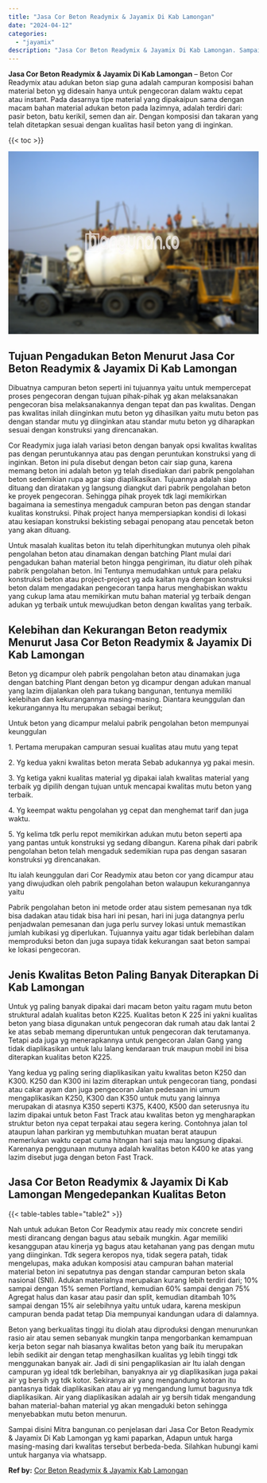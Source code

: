 ```yaml
---
title: "Jasa Cor Beton Readymix & Jayamix Di Kab Lamongan"
date: "2024-04-12"
categories: 
  - "jayamix"
description: "Jasa Cor Beton Readymix & Jayamix Di Kab Lamongan. Sampai disini Mitra bangunan.co penjelasan dari Jasa Cor Beton Readymix & Jayamix Di Kab Lamongan yg kami..."
---
```


**Jasa Cor Beton Readymix & Jayamix Di Kab Lamongan** – Beton Cor Readymix atau adukan beton siap guna adalah campuran komposisi bahan material beton yg didesain hanya untuk pengecoran dalam waktu cepat atau instant. Pada dasarnya tipe material yang dipakaipun sama dengan macam bahan material adukan beton pada lazimnya, adalah terdiri dari: pasir beton, batu kerikil, semen dan air. Dengan komposisi dan takaran yang telah ditetapkan sesuai dengan kualitas hasil beton yang di inginkan.

{{< toc >}}

![Jasa Cor Beton Readymix & Jayamix Di Kab Lamongan](/images/jasa-cor-readymix-17.png)

## Tujuan Pengadukan Beton Menurut Jasa Cor Beton Readymix & Jayamix Di Kab Lamongan

Dibuatnya campuran beton seperti ini tujuannya yaitu untuk mempercepat proses pengecoran dengan tujuan pihak-pihak yg akan melaksanakan pengecoran bisa melaksanakannya dengan tepat dan pas kwalitas. Dengan pas kwalitas inilah diinginkan mutu beton yg dihasilkan yaitu mutu beton pas dengan standar mutu yg diinginkan atau standar mutu beton yg diharapkan sesuai dengan konstruksi yang direncanakan.

Cor Readymix juga ialah variasi beton dengan banyak opsi kwalitas kwalitas pas dengan peruntukannya atau pas dengan peruntukan konstruksi yang di inginkan. Beton ini pula disebut dengan beton cair siap guna, karena memang beton ini adalah beton yg telah disediakan dari pabrik pengolahan beton sedemikian rupa agar siap diaplikasikan. Tujuannya adalah siap dituang dan diratakan yg langsung diangkut dari pabrik pengolahan beton ke proyek pengecoran. Sehingga pihak proyek tdk lagi memikirkan bagaimana ia semestinya mengaduk campuran beton pas dengan standar kualitas konstruksi. Pihak project hanya mempersiapkan kondisi di lokasi atau kesiapan konstruksi bekisting sebagai penopang atau pencetak beton yang akan dituang.

Untuk masalah kualitas beton itu telah diperhitungkan mutunya oleh pihak pengolahan beton atau dinamakan dengan batching Plant mulai dari pengadukan bahan material beton hingga pengiriman, itu diatur oleh pihak pabrik pengolahan beton. Ini Tentunya memudahkan untuk para pelaku konstruksi beton atau project-project yg ada kaitan nya dengan konstruksi beton dalam mengadakan pengecoran tanpa harus menghabiskan waktu yang cukup lama atau memikirkan mutu bahan material yg terbaik dengan adukan yg terbaik untuk mewujudkan beton dengan kwalitas yang terbaik.

## Kelebihan dan Kekurangan Beton readymix Menurut Jasa Cor Beton Readymix & Jayamix Di Kab Lamongan

Beton yg dicampur oleh pabrik pengolahan beton atau dinamakan juga dengan batching Plant dengan beton yg dicampur dengan adukan manual yang lazim dijalankan oleh para tukang bangunan, tentunya memiliki kelebihan dan kekurangannya masing-masing. Diantara keunggulan dan kekurangannya Itu merupakan sebagai berikut;

Untuk beton yang dicampur melalui pabrik pengolahan beton mempunyai keunggulan

1\. Pertama merupakan campuran sesuai kualitas atau mutu yang tepat

2\. Yg kedua yakni kwalitas beton merata Sebab adukannya yg pakai mesin.

3\. Yg ketiga yakni kualitas material yg dipakai ialah kwalitas material yang terbaik yg dipilih dengan tujuan untuk mencapai kwalitas mutu beton yang terbaik.

4\. Yg keempat waktu pengolahan yg cepat dan menghemat tarif dan juga waktu.

5\. Yg kelima tdk perlu repot memikirkan adukan mutu beton seperti apa yang pantas untuk konstruksi yg sedang dibangun. Karena pihak dari pabrik pengolahan beton telah mengaduk sedemikian rupa pas dengan sasaran konstruksi yg direncanakan.

Itu ialah keunggulan dari Cor Readymix atau beton cor yang dicampur atau yang diwujudkan oleh pabrik pengolahan beton walaupun kekurangannya yaitu

Pabrik pengolahan beton ini metode order atau sistem pemesanan nya tdk bisa dadakan atau tidak bisa hari ini pesan, hari ini juga datangnya perlu penjadwalan pemesanan dan juga perlu survey lokasi untuk memastikan jumlah kubikasi yg diperlukan. Tujuannya yaitu agar tidak berlebihan dalam memproduksi beton dan juga supaya tidak kekurangan saat beton sampai ke lokasi pengecoran.

## Jenis Kwalitas Beton Paling Banyak Diterapkan Di Kab Lamongan

Untuk yg paling banyak dipakai dari macam beton yaitu ragam mutu beton struktural adalah kualitas beton K225. Kualitas beton K 225 ini yakni kualitas beton yang biasa digunakan untuk pengecoran dak rumah atau dak lantai 2 ke atas sebab memang diperuntukan untuk pengecoran dak terutamanya. Tetapi ada juga yg menerapkannya untuk pengecoran Jalan Gang yang tidak diaplikasikan untuk lalu lalang kendaraan truk maupun mobil ini bisa diterapkan kualitas beton K225.

Yang kedua yg paling sering diaplikasikan yaitu kwalitas beton K250 dan K300. K250 dan K300 ini lazim diterapkan untuk pengecoran tiang, pondasi atau cakar ayam dan juga pengecoran Jalan pedesaan ini umum mengaplikasikan K250, K300 dan K350 untuk mutu yang lainnya merupakan di atasnya K350 seperti K375, K400, K500 dan seterusnya itu lazim dipakai untuk beton Fast Track atau kwalitas beton yg mengharapkan struktur beton nya cepat terpakai atau segera kering. Contohnya jalan tol ataupun lahan parkiran yg membutuhkan muatan berat ataupun memerlukan waktu cepat cuma hitngan hari saja mau langsung dipakai. Karenanya penggunaan mutunya adalah kwalitas beton K400 ke atas yang lazim disebut juga dengan beton Fast Track.

## Jasa Cor Beton Readymix & Jayamix Di Kab Lamongan Mengedepankan Kualitas Beton

{{< table-tables table="table2" >}}

Nah untuk adukan Beton Cor Readymix atau ready mix concrete sendiri mesti dirancang dengan bagus atau sebaik mungkin. Agar memiliki kesanggupan atau kinerja yg bagus atau ketahanan yang pas dengan mutu yang diinginkan. Tdk segera keropos nya, tidak segera patah, tidak mengelupas, maka adukan komposisi atau campuran bahan material material beton ini sepatutnya pas dengan standar campuran beton skala nasional (SNI). Adukan materialnya merupakan kurang lebih terdiri dari; 10% sampai dengan 15% semen Portland, kemudian 60% sampai dengan 75% Agregat halus dan kasar atau pasir dan split, kemudian ditambah 10% sampai dengan 15% air selebihnya yaitu untuk udara, karena meskipun campuran benda padat tetap Dia mempunyai kandungan udara di dalamnya.

Beton yang berkualitas tinggi itu diolah atau diproduksi dengan menurunkan rasio air atau semen sebanyak mungkin tanpa mengorbankan kemampuan kerja beton segar nah biasanya kwalitas beton yang baik itu merupakan lebih sedikit air dengan tetap menghasilkan kualitas yg lebih tinggi tdk menggunakan banyak air. Jadi di sini pengaplikasian air Itu ialah dengan campuran yg ideal tdk berlebihan, banyaknya air yg diaplikasikan juga pakai air yg bersih yg tdk kotor. Sekiranya air yang mengandung kotoran itu pantasnya tidak diaplikasikan atau air yg mengandung lumut bagusnya tdk diaplikasikan. Air yang diaplikasikan adalah air yg bersih tidak mengandung bahan material-bahan material yg akan mengaduki beton sehingga menyebabkan mutu beton menurun.

Sampai disini Mitra bangunan.co penjelasan dari Jasa Cor Beton Readymix & Jayamix Di Kab Lamongan yg kami paparkan, Adapun untuk harga masing-masing dari kwalitas tersebut berbeda-beda. Silahkan hubungi kami untuk harganya via whatsapp.

**Ref by:** [Cor Beton Readymix & Jayamix Kab Lamongan](https://id.wikipedia.org/wiki/Cor)
